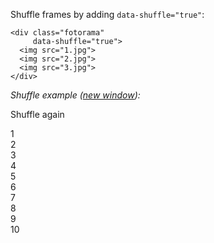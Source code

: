 Shuffle frames by&nbsp;adding `data-shuffle="true"`:

	<div class="fotorama"
	     data-shuffle="true">
	  <img src="1.jpg">
	  <img src="2.jpg">
	  <img src="3.jpg">
	</div>

*Shuffle example (<a href="/examples/shuffle.html" target="_blank">new window</a>):*

<p class="switch-group">
	<span class="switch js-shuffle" data-fotorama="#shuffle"><i class="icon-random"></i> Shuffle again</span>
</p>

<div class="fotorama-wrap"><div class="fotorama  fotorama-with-numbers"
     id="shuffle"
     data-shuffle="true"
     data-width="658"
     data-ratio="3/2"
     data-fit="cover"
     data-loop="true"
     data-nav="thumbs">
	<div data-img="http://fotorama.s3.amazonaws.com/i/okonechnikov/1-lo.jpg" data-thumb="http://fotorama.s3.amazonaws.com/i/okonechnikov/1-thumb.jpg">1</div>
	<div data-img="http://fotorama.s3.amazonaws.com/i/okonechnikov/2-lo.jpg" data-thumb="http://fotorama.s3.amazonaws.com/i/okonechnikov/2-thumb.jpg">2</div>
  <div data-img="http://fotorama.s3.amazonaws.com/i/okonechnikov/3-lo.jpg" data-thumb="http://fotorama.s3.amazonaws.com/i/okonechnikov/3-thumb.jpg">3</div>
  <div data-img="http://fotorama.s3.amazonaws.com/i/okonechnikov/4-lo.jpg" data-thumb="http://fotorama.s3.amazonaws.com/i/okonechnikov/4-thumb.jpg">4</div>
  <div data-img="http://fotorama.s3.amazonaws.com/i/okonechnikov/5-lo.jpg" data-thumb="http://fotorama.s3.amazonaws.com/i/okonechnikov/5-thumb.jpg">5</div>
  <div data-img="http://fotorama.s3.amazonaws.com/i/okonechnikov/6-lo.jpg" data-thumb="http://fotorama.s3.amazonaws.com/i/okonechnikov/6-thumb.jpg">6</div>
  <div data-img="http://fotorama.s3.amazonaws.com/i/okonechnikov/7-lo.jpg" data-thumb="http://fotorama.s3.amazonaws.com/i/okonechnikov/7-thumb.jpg">7</div>
  <div data-img="http://fotorama.s3.amazonaws.com/i/okonechnikov/8-lo.jpg" data-thumb="http://fotorama.s3.amazonaws.com/i/okonechnikov/8-thumb.jpg">8</div>
  <div data-img="http://fotorama.s3.amazonaws.com/i/okonechnikov/9-lo.jpg" data-thumb="http://fotorama.s3.amazonaws.com/i/okonechnikov/9-thumb.jpg">9</div>
  <div data-img="http://fotorama.s3.amazonaws.com/i/okonechnikov/10-lo.jpg" data-thumb="http://fotorama.s3.amazonaws.com/i/okonechnikov/10-thumb.jpg">10</div>
</div></div>